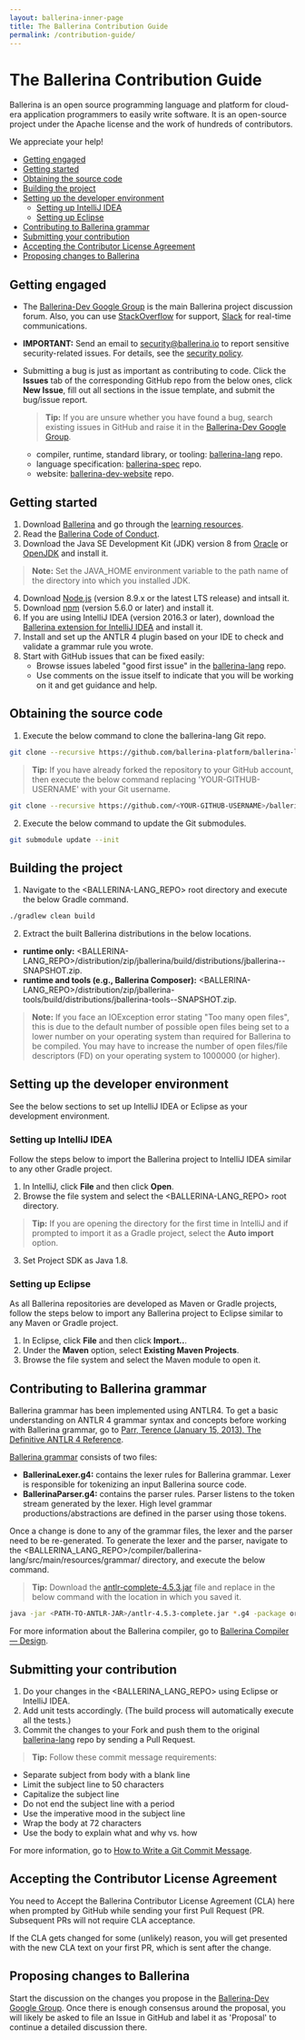 ```yaml
---
layout: ballerina-inner-page
title: The Ballerina Contribution Guide
permalink: /contribution-guide/
---
```


# The Ballerina Contribution Guide

Ballerina is an open source programming language and platform for cloud-era application programmers to easily write software. It is an open-source project under the Apache license and the work of hundreds of contributors.

We appreciate your help!

- [Getting engaged](#getting-engaged)
- [Getting started](#getting-started)
- [Obtaining the source code](#obtaining-the-source-code)
- [Building the project](building-the-project)
- [Setting up the developer environment](setting-up-the-developer-environment)
    - [Setting up IntelliJ IDEA](#setting-up-intelliJ-idea)
    - [Setting up Eclipse](#setting-up-eclipse)
- [Contributing to Ballerina grammar](#contributing-to-ballerina-grammar)
- [Submitting your contribution](#submitting-your-contribution)
- [Accepting the Contributor License Agreement](#accepting-the-contributor-license-agreement)
- [Proposing changes to Ballerina](#proposing-changes-to-ballerina)

## Getting engaged

- The [Ballerina-Dev Google Group](#https://groups.google.com/forum/#!forum/ballerina-dev) is the main Ballerina project discussion forum. Also, you can use [StackOverflow](#https://stackoverflow.com/questions/tagged/ballerina) for support, [Slack](#https://app.slack.com/client/T47EAEKB5/DF818FX9Q) for real-time communications.

- **IMPORTANT:** Send an email to security@ballerina.io to report sensitive security-related issues. For details, see the <a href="https://ballerina.io/security/">security policy</a>.

- Submitting a bug is just as important as contributing to code. Click the **Issues** tab of the corresponding GitHub repo from the below ones, click **New Issue**, fill out all sections in the issue template, and submit the bug/issue report.

    >**Tip:** If you are unsure whether you have found a bug, search existing issues in GitHub and raise it in the [Ballerina-Dev Google Group](#https://groups.google.com/forum/#!forum/ballerina-dev).
   - compiler, runtime, standard library, or tooling: <a href="https://github.com/ballerina-platform/ballerina-lang/issues">ballerina-lang</a> repo.
   - language specification: <a href="https://github.com/ballerina-platform/ballerina-spec/issues">ballerina-spec</a> repo.
   - website: <a href="https://github.com/ballerina-platform/ballerina-dev-website/issues">ballerina-dev-website</a> repo. 

## Getting started

1. Download [Ballerina](#https://ballerina.io) and go through the [learning resources](#https://ballerina.io/learn).
2. Read the [Ballerina Code of Conduct](#https://ballerina.io/code-of-conduct).
3. Download the Java SE Development Kit (JDK) version 8 from [Oracle](#http://www.oracle.com/technetwork/java/javase/downloads/index.html) or [OpenJDK](#http://openjdk.java.net/install/index.html) and install it.
>**Note:** Set the JAVA_HOME environment variable to the path name of the directory into which you installed JDK.
4. Download [Node.js](#https://nodejs.org/en/download/) (version 8.9.x or the latest LTS release) and intsall it.
5. Download [npm](#https://www.npmjs.com/get-npm) (version 5.6.0 or later) and install it.
6. If you are using IntelliJ IDEA (version 2016.3 or later), download the [Ballerina extension for IntelliJ IDEA](#https://plugins.jetbrains.com/plugin/9520-ballerina) and install it.
7. Install and set up the ANTLR 4 plugin based on your IDE to check and validate a grammar rule you wrote.
8. Start with GitHub issues that can be fixed easily:
    - Browse issues labeled "good first issue" in the <a href="https://github.com/ballerina-platform/ballerina-lang/issues">ballerina-lang</a> repo.
    - Use comments on the issue itself to indicate that you will be working on it and get guidance and help.

## Obtaining the source code 

1. Execute the below command to clone the ballerina-lang Git repo.
```bash 
git clone --recursive https://github.com/ballerina-platform/ballerina-lang.git
```
>**Tip:** If you have already forked the repository to your GitHub account, then execute the below command replacing 'YOUR-GITHUB-USERNAME' with your Git username.
```bash 
git clone --recursive https://github.com/<YOUR-GITHUB-USERNAME>/ballerina-lang.git
```
2. Execute the below command to update the Git submodules.
```bash 
git submodule update --init
```
## Building the project

1. Navigate to the <BALLERINA-LANG_REPO> root directory and execute the below Gradle command.
```bash 
./gradlew clean build
```
2. Extract the built Ballerina distributions in the below locations.
-  **runtime only:** <BALLERINA-LANG_REPO>/distribution/zip/jballerina/build/distributions/jballerina-<version>-SNAPSHOT.zip. 
-  **runtime and tools (e.g., Ballerina Composer):** <BALLERINA-LANG_REPO>/distribution/zip/jballerina-tools/build/distributions/jballerina-tools-<version>-SNAPSHOT.zip.
>**Note:** If you face an IOException error stating "Too many open files", this is due to the default number of possible open files being set to a lower number on your operating system than required for Ballerina to be compiled. You may have to increase the number of open files/file descriptors (FD) on your operating system to 1000000 (or higher).

## Setting up the developer environment

See the below sections to set up IntelliJ IDEA or Eclipse as your development environment.

### Setting up IntelliJ IDEA

Follow the steps below to import the Ballerina project to IntelliJ IDEA similar to any other Gradle project.

1. In IntelliJ, click **File** and then click **Open**.
2. Browse the file system and select the <BALLERINA-LANG_REPO> root directory.
>**Tip:** If you are opening the directory for the first time in IntelliJ and if prompted to import it as a Gradle project, select the **Auto import** option.
3. Set Project SDK as Java 1.8.

### Setting up Eclipse

As all Ballerina repositories are developed as Maven or Gradle projects, follow the steps below to import any Ballerina project to Eclipse similar to any Maven or Gradle project.

1. In Eclipse, click **File** and then click **Import..**.
2. Under the **Maven** option, select **Existing Maven Projects**. 
3. Browse the file system and select the Maven module to open it.

## Contributing to Ballerina grammar

Ballerina grammar has been implemented using ANTLR4. To get a basic understanding on ANTLR 4 grammar syntax and concepts before working with Ballerina grammar, go to [Parr, Terence (January 15, 2013), The Definitive ANTLR 4 Reference](#http://lms.ui.ac.ir/public/group/90/59/01/15738_ce57.pdf).

[Ballerina grammar](#https://github.com/ballerina-platform/ballerina-lang/tree/master/compiler/ballerina-lang/src/main/resources/grammar) consists of two files:

- **BallerinaLexer.g4:** contains the lexer rules for Ballerina grammar. Lexer is responsible for tokenizing an input Ballerina source code.
- **BallerinaParser.g4:** contains the parser rules. Parser listens to the token stream generated by the lexer. High level grammar productions/abstractions are defined in the parser using those tokens.

Once a change is done to any of the grammar files, the lexer and the parser need to be re-generated. To generate the lexer and the parser, navigate to the <BALLERINA_LANG_REPO>/compiler/ballerina-lang/src/main/resources/grammar/ directory, and execute the below command. 

>**Tip:** Download the [antlr-complete-4.5.3.jar](#https://jar-download.com/artifacts/org.antlr/antlr4/4.5.3/source-code) file and replace <PATH-TO-ANTLR-JAR> in the below command with the location in which you saved it.

```bash 
java -jar <PATH-TO-ANTLR-JAR>/antlr-4.5.3-complete.jar *.g4 -package org.wso2.ballerinalang.compiler.par
```

For more information about the Ballerina compiler, go to [Ballerina Compiler — Design](#https://medium.com/@sameerajayasoma/ballerina-compiler-design-3406acc2476c?).

## Submitting your contribution

1. Do your changes in the <BALLERINA_LANG_REPO> using Eclipse or IntelliJ IDEA.
2. Add unit tests accordingly. (The build process will automatically execute all the tests.)
3. Commit the changes to your Fork and push them to the original <a href="https://github.com/ballerina-platform/ballerina-lang/issues">ballerina-lang</a> repo by sending a Pull Request. 

>**Tip:** Follow these commit message requirements:

- Separate subject from body with a blank line
- Limit the subject line to 50 characters
- Capitalize the subject line
- Do not end the subject line with a period
- Use the imperative mood in the subject line
- Wrap the body at 72 characters
- Use the body to explain what and why vs. how

For more information, go to [How to Write a Git Commit Message](#https://chris.beams.io/posts/git-commit/).

## Accepting the Contributor License Agreement 

You need to Accept the Ballerina Contributor License Agreement (CLA) here when prompted by GitHub while sending your first Pull Request (PR. Subsequent PRs will not require CLA acceptance.

If the CLA gets changed for some (unlikely) reason, you will get presented with the new CLA text on your first PR, which is sent after the change.

## Proposing changes to Ballerina

Start the discussion on the changes you propose in the [Ballerina-Dev Google Group](#https://groups.google.com/forum/#!forum/ballerina-dev). Once there is enough consensus around the proposal, you will likely be asked to file an Issue in GitHub and label it as 'Proposal' to continue a detailed discussion there.
